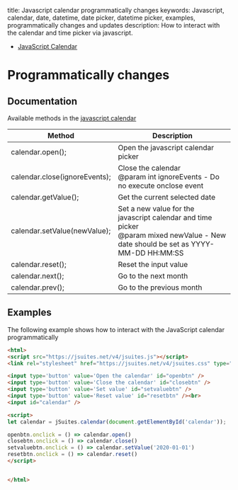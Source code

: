 title: Javascript calendar programmatically changes
keywords: Javascript, calendar, date, datetime, date picker, datetime picker, examples, programmatically changes and updates
description: How to interact with the calendar and time picker via javascript.

* [JavaScript Calendar](/docs/v4/javascript-calendar)

Programmatically changes
========================

Documentation
-------------

Available methods in the [javascript calendar](https://jspreadsheet.com/docs/date)  

| Method | Description |
| --- | --- |
| calendar.open(); | Open the javascript calendar picker |
| calendar.close(ignoreEvents); | Close the calendar  <br>@param int ignoreEvents - Do no execute onclose event |
| calendar.getValue(); | Get the current selected date |
| calendar.setValue(newValue); | Set a new value for the javascript calendar and time picker  <br>@param mixed newValue - New date should be set as YYYY-MM-DD HH:MM:SS |
| calendar.reset(); | Reset the input value |
| calendar.next(); | Go to the next month |
| calendar.prev(); | Go to the previous month |

  
  

Examples
--------

The following example shows how to interact with the JavaScript calendar programmatically  
  
  
  
   
  

```html
<html>
<script src="https://jsuites.net/v4/jsuites.js"></script>
<link rel="stylesheet" href="https://jsuites.net/v4/jsuites.css" type="text/css" />

<input type='button' value='Open the calendar' id="openbtn" />
<input type='button' value='Close the calendar' id="closebtn" />
<input type='button' value='Set value' id="setvaluebtn" />
<input type='button' value='Reset value' id="resetbtn" /><br>
<input id="calendar" />

<script>
let calendar = jSuites.calendar(document.getElementById('calendar'));

openbtn.onclick = () => calendar.open()
closebtn.onclick = () => calendar.close()
setvaluebtn.onclick = () => calendar.setValue('2020-01-01')
resetbtn.onclick = () => calendar.reset()
</script>


</html>
```

